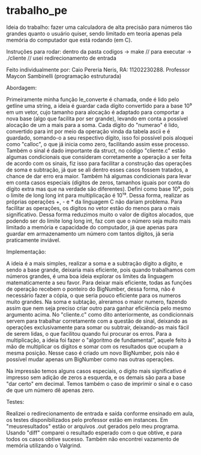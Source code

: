 # trabalho_pe

Ideia do trabalho: fazer uma calculadora de alta precisão para números tão grandes quanto o usuário quiser, sendo limitado em teoria apenas pela memória do computador que está rodando (em C).

Instruções para rodar: dentro da pasta codigos -> make // para executar -> ./cliente // usei redirecionamento de entrada

Feito individualmente por: Caio Pereria Neris, RA: 11202230288. Professor Maycon Sambinelli (programação estruturada)


Abordagem: 

Primeiramente minha função le_converte é chamada, onde é lido pelo getline uma string, a ideia é guardar cada dígito convertido para a base 10⁹ em um vetor, cujo tamanho para alocação é adaptado para comportar a nova base (algo que facilita por ser grande), levando em conta a possível alocação de um a mais para a soma. Cada dígito do "numerao" é lido, convertido para int por meio da operação vinda da tabela ascii e é guardado, somando-o a seu respectivo dígito, isso foi possível pois aloquei como "calloc", o que já inicia como zero, facilitando assim esse processo. Também o sinal é dado importante da struct, no código "cliente.c" estão algumas condicionais que consideram corretamente a operação a ser feita de acordo com os sinais, fiz isso para facilitar a construção das operações de soma e subtração, já que se ali dentro esses casos fossem tratados, a chance de dar erro era maior. Também há algumas condicionais para levar em conta casos especiais (dígitos de zeros, tamanhos iguais por conta do dígito extra mas que na verdade são diferentes). Defini como base 10⁹, pois o limite de long long int para multiplicação é 10¹⁹. Dessa forma, realizar as próprias operações +, - e * da linguagem C não dariam problema. Para facilitar as operações, os dígitos no vetor estão do menos para o mais significativo. Dessa forma reduzimos muito o valor de dígitos alocados, que podendo ser do limite long long int, faz com que o número seja muito mais limitado a memória e capacidade do computador, já que apenas para guardar em armazenamento um número com tantos dígitos, já seria praticamente inviável. 

Implementação: 

A ideia é a mais simples, realizar a soma e a subtração dígito a dígito, e sendo a base grande, deixaria mais eficiente, pois quando trabalhamos com números grandes, é uma boa ideia explorar os limites da linguagem matematicamente a seu favor. Para deixar mais eficiente, todas as funções de operação recebem o ponteiro do BigNumber, dessa forma, não é necessário fazer a cópia, o que seria pouco eficiente para os numeros muito grandes. Na soma e subtação, alreramos o maior numero, fazendo assim que nem seja preciso criar outro para ganhar eficiência pelo mesmo argumento acima. No "cliente.c" como dito anteriormente, as condicionnais servem para trabalhar corretamente com a questão de sinal, deixando as operações exclusivamente para somar ou subtrair, deixando-as mais fácil de serem lidas, o que facilitou quando fui procurar os erros. Para a multiplicação, a ideia foi fazer o "algoritmo de fundamental", aquele feito à mão de multiplicar os dígitos e somar com os resultados que ocupam a mesma posição. Nesse caso é criado um novo BigNumber, pois não é possível mudar apenas um BigNumber como nas outras operações. 

Na impressão temos alguns casos especiais, o dígito mais significativo é impresso sem adição de zeros a esquerda, e os demais são para a base "dar certo" em decimal. Temos também o caso de imprimir o sinal e o caso de que um número dê apenas zero. 

Testes: 

Realizei o redirecionamento de entrada e saída conforme ensinado em aula, os testes disponibilizados pelo professor estão em instances. Em "meusresultados" estão or arquivos .out gerados pelo meu programa. Usando "diff" comparei o resultado esperado com o que obtive, e para todos os casos obtive sucesso. Também não encontrei vazamento de memória utilizando o Valgrind.

